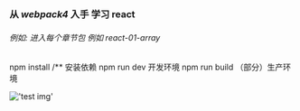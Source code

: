 ### 从 *webpack4* 入手 学习 react
###### _例如_: 进入每个章节包  例如 react-01-array
npm install  /** 安装依赖
npm run dev    开发环境
npm run build  （部分）生产环境

!['test img'](http://img.blog.csdn.net/20141121163821625?watermark/2/text/aHR0cDovL2Jsb2cuY3Nkbi5uZXQvemhhb2thaXFpYW5nMTk5Mg==/font/5a6L5L2T/fontsize/400/fill/I0JBQkFCMA==/dissolve/70/gravity/Center)
